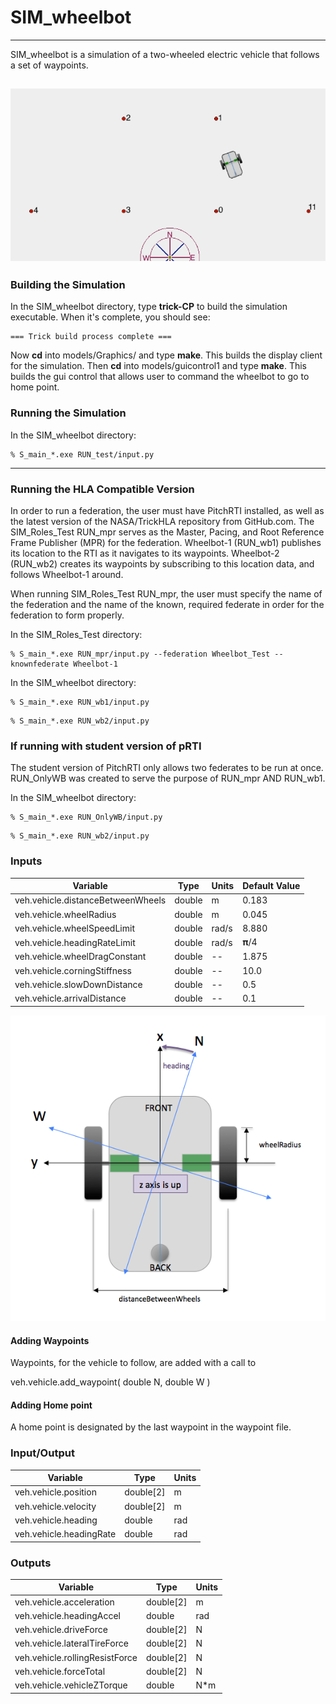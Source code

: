 # SIM\_wheelbot

---

SIM\_wheelbot is a simulation of a two-wheeled electric vehicle that follows a set of waypoints.

![Picture of Vehicle](images/Figure1.png)
---
### Building the Simulation
In the SIM\_wheelbot directory, type **trick-CP** to build the simulation executable. When it's complete, you should see:

```
=== Trick build process complete ===
```

Now **cd** into models/Graphics/ and type **make**. This builds the display client for the simulation. Then **cd** into models/guicontrol1 and type **make**. This builds the gui control that allows user to command the wheelbot to go to home point.

### Running the Simulation
In the SIM_wheelbot directory:

```
% S_main_*.exe RUN_test/input.py
```

---

### Running the HLA Compatible Version
In order to run a federation, the user must have PitchRTI installed, as well as the latest version  of the NASA/TrickHLA repository from GitHub.com.
The SIM_Roles_Test RUN_mpr serves as the Master, Pacing, and Root Reference Frame Publisher (MPR) for the federation. Wheelbot-1 (RUN_wb1) publishes its location to the RTI as it navigates to its waypoints. Wheelbot-2 (RUN_wb2) creates its waypoints by subscribing to this location data, and follows Wheelbot-1 around.

When running SIM_Roles_Test RUN_mpr, the user must specify the name of the federation and the name of the known, required federate in order for the federation to form properly.

In the SIM_Roles_Test directory:

```
% S_main_*.exe RUN_mpr/input.py --federation Wheelbot_Test --knownfederate Wheelbot-1
```

In the SIM_wheelbot directory:

```
% S_main_*.exe RUN_wb1/input.py
```
```
% S_main_*.exe RUN_wb2/input.py
```

### If running with student version of pRTI
The student version of PitchRTI only allows two federates to be run at once. RUN_OnlyWB was created to serve the purpose of RUN_mpr AND RUN_wb1.

In the SIM_wheelbot directory:

```
% S_main_*.exe RUN_OnlyWB/input.py
```
```
% S_main_*.exe RUN_wb2/input.py
```

### Inputs
Variable                                       | Type           | Units | Default Value
-----------------------------------------------|----------------|-------|--------------
veh.vehicle.distanceBetweenWheels              | double         | m     | 0.183
veh.vehicle.wheelRadius                        | double         | m     | 0.045
veh.vehicle.wheelSpeedLimit                    | double         | rad/s | 8.880
veh.vehicle.headingRateLimit                   | double         | rad/s | 𝛑/4
veh.vehicle.wheelDragConstant                  | double         | --    | 1.875
veh.vehicle.corningStiffness                   | double         | --    | 10.0
veh.vehicle.slowDownDistance                   | double         | --    | 0.5
veh.vehicle.arrivalDistance                    | double         | --    | 0.1

![Picture of Vehicle](images/Figure2.png)

#### Adding Waypoints
Waypoints, for the vehicle to follow, are added with a call to

veh.vehicle.add_waypoint( double N, double W )

#### Adding Home point
A home point is designated by the last waypoint in the waypoint file.


### Input/Output
Variable                                       | Type           | Units
-----------------------------------------------|----------------|-------
veh.vehicle.position                           | double[2]      | m
veh.vehicle.velocity                           | double[2]      | m
veh.vehicle.heading                            | double         | rad
veh.vehicle.headingRate                        | double         | rad


### Outputs
Variable                                      | Type           | Units
----------------------------------------------|----------------|--------
veh.vehicle.acceleration                      | double[2]      | m
veh.vehicle.headingAccel                      | double         | rad
veh.vehicle.driveForce                        | double[2]      | N
veh.vehicle.lateralTireForce                  | double[2]      | N
veh.vehicle.rollingResistForce                | double[2]      | N
veh.vehicle.forceTotal                        | double[2]      | N
veh.vehicle.vehicleZTorque                    | double         | N*m

